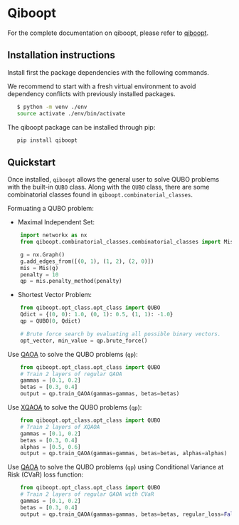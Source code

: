 # Qiboopt

For the complete documentation on qiboopt, please refer to [qiboopt](https://qibo.science/qiboopt/latest/).

## Installation instructions

Install first the package dependencies with the following commands.

We recommend to start with a fresh virtual environment to avoid dependency conflicts with previously installed packages.

```bash
   $ python -m venv ./env
   source activate ./env/bin/activate
```

The qiboopt package can be installed through pip:

```bash
   pip install qiboopt
```


## Quickstart

Once installed, `qiboopt` allows the general user to solve QUBO problems with the built-in `QUBO` class.
Along with the `QUBO` class, there are some combinatorial classes found in `qiboopt.combinatorial_classes`.

Formuating a QUBO problem:

- Maximal Independent Set:
```python
	import networkx as nx
	from qiboopt.combinatorial_classes.combinatorial_classes import Mis

	g = nx.Graph()
	g.add_edges_from([(0, 1), (1, 2), (2, 0)])
	mis = Mis(g)
	penalty = 10
	qp = mis.penalty_method(penalty)
```
- Shortest Vector Problem:
```python
	from qiboopt.opt_class.opt_class import QUBO
	Qdict = {(0, 0): 1.0, (0, 1): 0.5, (1, 1): -1.0}
	qp = QUBO(0, Qdict)

	# Brute force search by evaluating all possible binary vectors.
	opt_vector, min_value = qp.brute_force()
```

Use [QAOA](https://arxiv.org/abs/1709.03489) to solve the QUBO problems (`qp`):
```python
	from qiboopt.opt_class.opt_class import QUBO
	# Train 2 layers of regular QAOA
	gammas = [0.1, 0.2]
	betas = [0.3, 0.4]
	output = qp.train_QAOA(gammas=gammas, betas=betas)
```

Use [XQAOA](https://arxiv.org/abs/2302.04479) to solve the QUBO problems (`qp`):
```python
	from qiboopt.opt_class.opt_class import QUBO
	# Train 2 layers of XQAOA
	gammas = [0.1, 0.2]
	betas = [0.3, 0.4]
	alphas = [0.5, 0.6]
	output = qp.train_QAOA(gammas=gammas, betas=betas, alphas=alphas)
```

Use [QAOA](https://arxiv.org/abs/1709.03489) to solve the QUBO problems (`qp`) using Conditional Variance at Risk
(CVaR) loss function:
```python
	from qiboopt.opt_class.opt_class import QUBO
	# Train 2 layers of regular QAOA with CVaR
	gammas = [0.1, 0.2]
	betas = [0.3, 0.4]
	output = qp.train_QAOA(gammas=gammas, betas=betas, regular_loss=False, cvar_delta=0.1)
```
